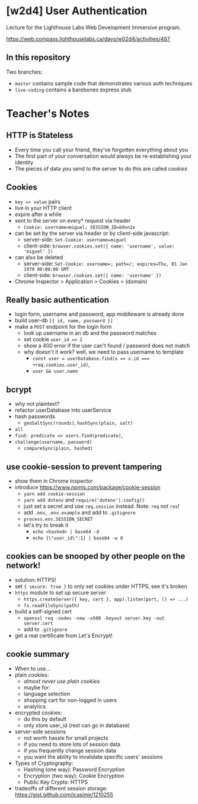 # [w2d4] User Authentication
Lecture for the Lighthouse Labs Web Development Immersive program.

https://web.compass.lighthouselabs.ca/days/w02d4/activities/487

## In this repository
Two branches:
* `master` contains sample code that demonstrates various auth techniques
* `live-coding` contains a barebones express stub

# Teacher's Notes

## HTTP is Stateless
* Every time you call your friend, they've forgotten everything about you
* The first part of your conversation would always be re-establishing your identity
* The pieces of data you send to the server to do this are called *cookies*

## Cookies
* `key => value` pairs
* live in your HTTP client
* expire after a while
* sent to the server on every* request via header
  * `Cookie: username=miguel; SESSION_ID=b9vn2x`
* can be set by the server via header or by client-side javascript:
  * server-side: `Set-Cookie: username=miguel` 
  * client-side: `browser.cookies.set({ name: 'username', value: 'miguel' })`
* can also be deleted
  * server-side: `Set-Cookie: username=; path=/; expires=Thu, 01 Jan 1970 00:00:00 GMT`
  * client-side: `browser.cookies.set({ name: 'username' })`
* Chrome Inspector > Application > Cookies > (domain)

## Really basic authentication
* login form, username and password, app middleware is already done
* build user-db `[{ id, name, password }]`
* make a `POST` endpoint for the login form
  * look up username in an db and the password matches
  * set cookie `user_id => 2`
  * show a 400 error if the user can't found / password does not match
  * why doesn't it work? well, we need to pass username to template
    * `const user = userDatabase.find(x => x.id === +req.cookies.user_id)`, 
    * `user && user.name`

## bcrypt
* why not plaintext?
* refactor userDatabase into userService
* hash passwords
  * `genSaltSync(rounds)`, `hashSync(plain, salt)`
* `all`
* `find: predicate => users.find(predicate)`,
* `challenge(username, password)`
  * `compareSync(plain, hashed)`

## use cookie-session to prevent tampering
* show them in Chrome inspector
* introduce https://www.npmjs.com/package/cookie-session
  * `yarn add cookie-session`
  * `yarn add dotenv` and `require('dotenv').config()`
  * just set a secret and use `req.session` instead. Note: `req` not `res`!
  * add `.env`, `.env.example` and add to `.gitignore`
  * `process.env.SESSION_SECRET`
  * let's try to break it
    * `echo <hashed> | base64 -d`
    * `echo {\"user_id\":1} | base64 -w 0`

## cookies can be snooped by other people on the network!
* solution: HTTPS!
* set `{ secure: true }` to only set cookies under HTTPS, see it's broken
* `https` module to set up secure server
  * `https.createServer({ key, cert }, app).listen(port, () => ...)`
  * `fs.readFileSync(path)`
* build a self-signed cert
  * `openssl req -nodes -new -x509 -keyout server.key -out server.cert`
  * add to `.gitignore`
* get a real certificate from Let's Encrypt!

## cookie summary
* When to use...
* plain cookies:
  * *almost never use plain cookies*
  * maybe for:
  * language selection
  * shopping cart for non-logged in users
  * analytics
* encrypted cookies:
  * do this by default
  * only store user_id (rest can go in database)
* server-side sessions
  * not worth hassle for small projects
  * if you need to store lots of session data
  * if you frequently change session data
  * you want the ability to invalidate specific users' sessions
* Types of Cryptography:
  * Hashing (one way): Password Encryption
  * Encryption (two way): Cookie Encryption
  * Public Key Crypto: HTTPS
* tradeoffs of different session storage: https://gist.github.com/jcasimir/1210255
